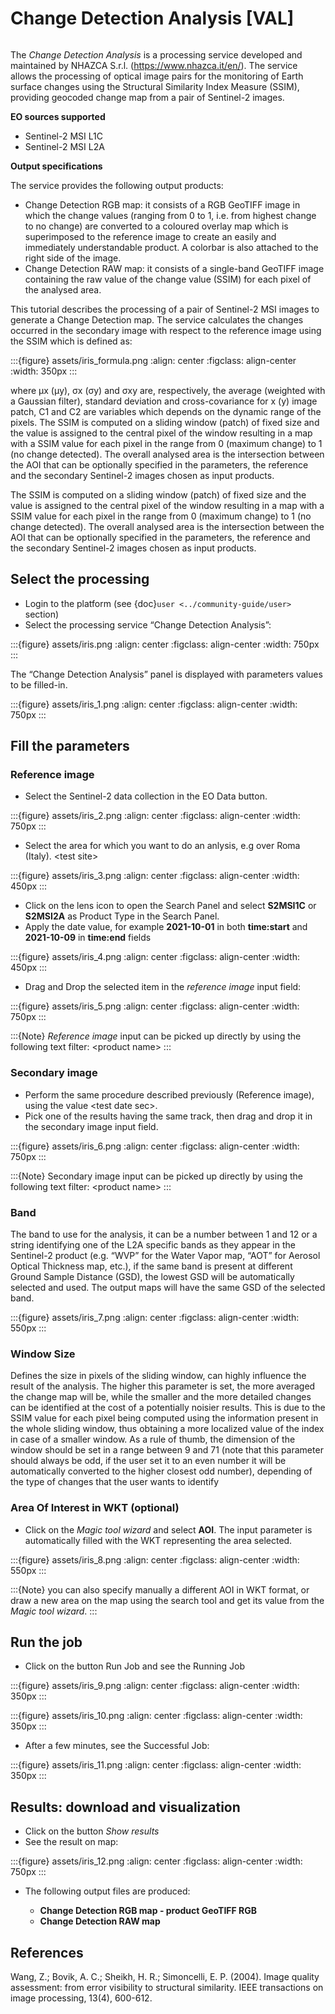 # Change Detection Analysis \[VAL\]

```{image} assets/iris_icon.png
```

The *Change Detection Analysis* is a processing service developed and maintained by NHAZCA S.r.l. (<https://www.nhazca.it/en/>). The service allows the processing of optical image pairs for the monitoring of Earth surface changes using the Structural Similarity Index Measure (SSIM), providing geocoded change map from a pair of Sentinel-2 images.

**EO sources supported**

- Sentinel-2 MSI L1C
- Sentinel-2 MSI L2A

**Output specifications**

The service provides the following output products:

- Change Detection RGB map: it consists of a RGB GeoTIFF image in which the change values (ranging from 0 to 1, i.e. from highest change to no change) are converted to a coloured overlay map which is superimposed to the reference image to create an easily and immediately understandable product. A colorbar is also attached to the right side of the image.
- Change Detection RAW map: it consists of a single-band GeoTIFF image containing the raw value of the change value (SSIM) for each pixel of the analysed area.

This tutorial describes the processing of a pair of Sentinel-2 MSI images to generate a Change Detection map.
The service calculates the changes occurred in the secondary image with respect to the reference image using the SSIM which is defined as:

:::{figure} assets/iris_formula.png
:align: center
:figclass: align-center
:width: 350px
:::

where μx (μy), σx (σy) and σxy are, respectively, the average (weighted with a Gaussian filter), standard deviation and cross-covariance for x (y) image patch, C1 and C2 are variables which depends on the dynamic range of the pixels.
The SSIM is computed on a sliding window (patch) of fixed size and the value is assigned to the central pixel of the window resulting in a map with a SSIM value for each pixel in the range from 0 (maximum change) to 1 (no change detected). The overall analysed area is the intersection between the AOI that can be optionally specified in the parameters, the reference and the secondary Sentinel-2 images chosen as input products.

The SSIM is computed on a sliding window (patch) of fixed size and the value is assigned to the central pixel of the window resulting in a map with a SSIM value for each pixel in the range from 0 (maximum change) to 1 (no change detected). The overall analysed area is the intersection between the AOI that can be optionally specified in the parameters, the reference and the secondary Sentinel-2 images chosen as input products.

## Select the processing

- Login to the platform (see {doc}`user <../community-guide/user>` section)
- Select the processing service “Change Detection Analysis”:

:::{figure} assets/iris.png
:align: center
:figclass: align-center
:width: 750px
:::

The “Change Detection Analysis” panel is displayed with parameters values to be filled-in.

:::{figure} assets/iris_1.png
:align: center
:figclass: align-center
:width: 750px
:::

## Fill the parameters

### Reference image

- Select the Sentinel-2 data collection in the EO Data button.

:::{figure} assets/iris_2.png
:align: center
:figclass: align-center
:width: 750px
:::

- Select the area for which you want to do an anlysis, e.g over Roma (Italy). \<test site>

:::{figure} assets/iris_3.png
:align: center
:figclass: align-center
:width: 450px
:::

- Click on the lens icon to open the Search Panel and select **S2MSI1C** or **S2MSI2A** as Product Type in the Search Panel.
- Apply the date value, for example **2021-10-01** in both **time:start** and **2021-10-09** in **time:end** fields

:::{figure} assets/iris_4.png
:align: center
:figclass: align-center
:width: 450px
:::

- Drag and Drop the selected item in the *reference image* input field:

:::{figure} assets/iris_5.png
:align: center
:figclass: align-center
:width: 750px
:::

:::{Note}
*Reference image* input can be picked up directly by using the following text filter: \<product name>
:::

### Secondary image

- Perform the same procedure described previously (Reference image), using the value \<test date sec>.
- Pick one of the results having the same track, then drag and drop it in the secondary image input field.

:::{figure} assets/iris_6.png
:align: center
:figclass: align-center
:width: 750px
:::

:::{Note}
Secondary image input can be picked up directly by using the following text filter: \<product name>
:::

### Band

The band to use for the analysis, it can be a number between 1 and 12 or a string identifying one of the L2A specific bands as they appear in the Sentinel-2 product (e.g. “WVP” for the Water Vapor map, “AOT” for Aerosol Optical Thickness map, etc.), if the same band is present at different Ground Sample Distance (GSD), the lowest GSD will be automatically selected and used. The output maps will have the same GSD of the selected band.

:::{figure} assets/iris_7.png
:align: center
:figclass: align-center
:width: 550px
:::

### Window Size

Defines the size in pixels of the sliding window, can highly influence the result of the analysis. The higher this parameter is set, the more averaged the change map will be, while the smaller and the more detailed changes can be identified at the cost of a potentially noisier results. This is due to the SSIM value for each pixel being computed using the information present in the whole sliding window, thus obtaining a more localized value of the index in case of a smaller window. As a rule of thumb, the dimension of the window should be set in a range between 9 and 71 (note that this parameter should always be odd, if the user set it to an even number it will be automatically converted to the higher closest odd number), depending of the type of changes that the user wants to identify

### Area Of Interest in WKT (optional)

- Click on the *Magic tool wizard* and select **AOI**. The input parameter is automatically filled with the WKT representing the area selected.

:::{figure} assets/iris_8.png
:align: center
:figclass: align-center
:width: 550px
:::

:::{Note}
you can also specify manually a different AOI in WKT format, or draw a new area on the map using the search tool and get its value from the *Magic tool wizard*.
:::

## Run the job

- Click on the button Run Job and see the Running Job

:::{figure} assets/iris_9.png
:align: center
:figclass: align-center
:width: 350px
:::

:::{figure} assets/iris_10.png
:align: center
:figclass: align-center
:width: 350px
:::

- After a few minutes, see the Successful Job:

:::{figure} assets/iris_11.png
:align: center
:figclass: align-center
:width: 350px
:::

## Results: download and visualization

- Click on the button *Show results*
- See the result on map:

:::{figure} assets/iris_12.png
:align: center
:figclass: align-center
:width: 750px
:::

- The following output files are produced:

  - **Change Detection RGB map - product GeoTIFF RGB**
  - **Change Detection RAW map**

## References

Wang, Z.; Bovik, A. C.; Sheikh, H. R.; Simoncelli, E. P. (2004). Image quality assessment: from error visibility to structural similarity. IEEE transactions on image processing, 13(4), 600-612.
